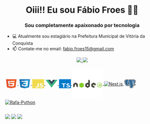 <h1 align="center">Oiii!! Eu sou Fábio Froes 👋🏻</>
<h3 align="center">Sou completamente apaixonado por tecnologia</h3> 


- 💻 Atualmente sou estagiário na Prefeitura Municipal de Vitória da Conquista 
- 📫 Contate-me no email: fabio.froes15@gmail.com

<div align="center">
  <a href="https://github.com/Fabio-Froes">
  <img height="180em" src="https://github-readme-stats.vercel.app/api?username=Fabio-Froess&show_icons=true&theme=dark&include_all_commits=true&count_private=true"/>
  <img height="180em" src="https://github-readme-stats.vercel.app/api/top-langs/?username=Fabio-Froess&layout=compact&langs_count=7&theme=dark"/>
</div>
  
  <div style="display: inline_block"><br>
  <img align="center" alt="Rafa-HTML" height="30" width="40" src="https://raw.githubusercontent.com/devicons/devicon/master/icons/html5/html5-original.svg">
  <img align="center" alt="Rafa-CSS" height="30" width="40" src="https://raw.githubusercontent.com/devicons/devicon/master/icons/css3/css3-original.svg">
  <img align="center" alt="Rafa-Js" height="30" width="40" src="https://raw.githubusercontent.com/devicons/devicon/master/icons/javascript/javascript-plain.svg">
  <img align="center" alt="Vue.js" height="30" width="40" src="https://raw.githubusercontent.com/devicons/devicon/master/icons/vuejs/vuejs-original.svg">
  <img align="center" alt="TypeScript" height="30" width="40" src="https://raw.githubusercontent.com/devicons/devicon/master/icons/typescript/typescript-original.svg">
  <img align="center" alt="Node.js" height="100" width="100" src="https://raw.githubusercontent.com/devicons/devicon/master/icons/nodejs/nodejs-original-wordmark.svg">
  <img align="center" alt="Nest.js" height="30" width="40" src="https://cdn.jsdelivr.net/gh/devicons/devicon/icons/nestjs/nestjs-plain.svg">
  <img align="center" alt="PostgreSQL" height="30" width="40" src="https://raw.githubusercontent.com/devicons/devicon/master/icons/postgresql/postgresql-original.svg">
  <img align="center" alt="Rafa-Python" height="30" width="40" src="https://cdn.jsdelivr.net/gh/devicons/devicon/icons/c/c-original.svg" />
  
</div>
  
  ##
  
  <div>
    
  <a href="https://www.instagram.com/fabio_froess/"><img src="https://img.shields.io/badge/-Instagram-%23E4405F?style=for-the-badge&logo=instagram&logoColor=white" target="_blank"></a>
  <a href = "mailto:fabio.froes15@gmail.com"><img src="https://img.shields.io/badge/-Gmail-%23333?style=for-the-badge&logo=gmail&logoColor=white" target="_blank"></a>
  <a href="www.linkedin.com/in/fábio-froes-031a121b9" target="_blank"><img src="https://img.shields.io/badge/-LinkedIn-%230077B5?style=for-the-badge&logo=linkedin&logoColor=white" target="_blank"></a>
    </div>
    
  
